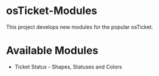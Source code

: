 osTicket-Modules
================
This project develops new modules for the popular osTicket. 

Available Modules
================
<ul>
  <li>Ticket Status - Shapes, Statuses and Colors</li>
</ul>
